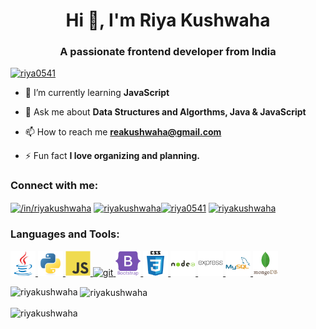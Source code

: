 <!--
**riyakushwaha/riyakushwaha** is a ✨ _special_ ✨ repository because its `README.md` (this file) appears on your GitHub profile.
### Hi there 👋
Here are some ideas to get you started:

- 🔭 I’m currently working on ...
- 🌱 I’m currently learning ...
- 👯 I’m looking to collaborate on ...
- 🤔 I’m looking for help with ...
- 💬 Ask me about ...
- 📫 How to reach me: ...
- 😄 Pronouns: ...
- ⚡ Fun fact: ...
-->
<h1 align="center">Hi 👋, I'm Riya Kushwaha</h1>
<h3 align="center">A passionate frontend developer from India</h3>

<p align="left"> <a href="https://twitter.com/riya0541" target="blank"><img src="https://img.shields.io/twitter/follow/riya0541?logo=twitter&style=for-the-badge" alt="riya0541" /></a> </p>

- 🌱 I’m currently learning **JavaScript**

- 💬 Ask me about **Data Structures and Algorthms, Java & JavaScript**

- 📫 How to reach me **<a href="mailto:reakushwaha">reakushwaha@gmail.com</a>**

- ⚡ Fun fact **I love organizing and planning.**

<h3 align="left">Connect with me:</h3>
<p align="left">
<a href="https://linkedin.com/in/riyakushwaha" target="blank"><img align="center" src="https://cdn.jsdelivr.net/npm/simple-icons@3.0.1/icons/linkedin.svg" alt="/in/riyakushwaha" height="30" width="40" /></a>
<a href="https://leetcode.com/riyakushwaha/" target="blank"><img align="center" src="https://cdn.jsdelivr.net/npm/simple-icons@3.0.1/icons/leetcode.svg" alt="riyakushwaha" height="30" width="40" /></a><a href="https://twitter.com/riya0541" target="blank"><img align="center" src="https://cdn.jsdelivr.net/npm/simple-icons@3.0.1/icons/twitter.svg" alt="riya0541" height="30" width="40" /></a>
<a href="https://codepen.io/riyakushwaha" target="blank"><img align="center" src="https://cdn.jsdelivr.net/npm/simple-icons@3.0.1/icons/codepen.svg" alt="riyakushwaha" height="30" width="40" /></a>
</p>

<h3 align="left">Languages and Tools:</h3>
<p align="left">
<a href="https://www.java.com" target="_blank"> <img src="https://raw.githubusercontent.com/devicons/devicon/master/icons/java/java-original.svg" alt="java" width="40" height="40"/> </a>
<a href="https://www.python.org" target="_blank"> <img src="https://raw.githubusercontent.com/devicons/devicon/master/icons/python/python-original.svg" alt="python" width="40" height="40"/> </a>
<a href="https://developer.mozilla.org/en-US/docs/Web/JavaScript" target="_blank"> <img src="https://raw.githubusercontent.com/devicons/devicon/master/icons/javascript/javascript-original.svg" alt="javascript" width="40" height="40"/> </a> 
<a href="https://git-scm.com/" target="_blank"> <img src="https://www.vectorlogo.zone/logos/git-scm/git-scm-icon.svg" alt="git" width="40" height="40"/> </a>
<a href="https://getbootstrap.com" target="_blank"> <img src="https://raw.githubusercontent.com/devicons/devicon/master/icons/bootstrap/bootstrap-plain-wordmark.svg" alt="bootstrap" width="40" height="40"/> </a>
<a href="https://www.w3schools.com/css/" target="_blank"> <img src="https://raw.githubusercontent.com/devicons/devicon/master/icons/css3/css3-original-wordmark.svg" alt="css3" width="40" height="40"/> </a> <a href="https://nodejs.org" target="_blank"> <img src="https://raw.githubusercontent.com/devicons/devicon/master/icons/nodejs/nodejs-original-wordmark.svg" alt="nodejs" width="40" height="40"/> </a>
<a href="https://expressjs.com" target="_blank"> <img src="https://raw.githubusercontent.com/devicons/devicon/master/icons/express/express-original-wordmark.svg" alt="express" width="40" height="40"/> </a> 
<a href="https://www.mysql.com/" target="_blank"> <img src="https://raw.githubusercontent.com/devicons/devicon/master/icons/mysql/mysql-original-wordmark.svg" alt="mysql" width="40" height="40"/> </a>
<a href="https://www.mongodb.com/" target="_blank"> <img src="https://raw.githubusercontent.com/devicons/devicon/master/icons/mongodb/mongodb-original-wordmark.svg" alt="mongodb" width="40" height="40"/> </a>
</p>

<p><img align="left" src="https://github-readme-stats.vercel.app/api/top-langs?username=riyakushwaha&show_icons=true&locale=en&layout=compact" alt="riyakushwaha" /></p>

<p>&nbsp;<img align="center" src="https://github-readme-stats.vercel.app/api?username=riyakushwaha&show_icons=true&locale=en" alt="riyakushwaha" /></p>

<p><img align="center" src="https://github-readme-streak-stats.herokuapp.com/?user=riyakushwaha&" alt="riyakushwaha" /></p>
